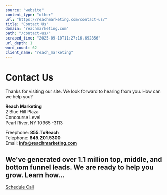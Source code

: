 ```yaml
---
source: "website"
content_type: "other"
url: "https://reachmarketing.com/contact-us/"
title: "Contact Us"
domain: "reachmarketing.com"
path: "/contact-us/"
scraped_time: "2025-09-10T11:27:16.692856"
url_depth: 1
word_count: 62
client_name: "reach_marketing"
---
```


# Contact Us

Thanks for visiting our site. We look forward to hearing from you. How can we help you?

**Reach Marketing**  
2 Blue Hill Plaza  
Concourse Level  
Pearl River, NY 10965 -3113  

Freephone: **855.ToReach**  
Telephone: **845.201.5300**  
Email: **[info@reachmarketing.com](mailto:info@reachmarketing.com)**  

## We've generated over 1.1 million top, middle, and bottom funnel leads. We are ready to help you grow. Learn how...  

[Schedule Call](https://calendly.com/wayne-nagrowski)